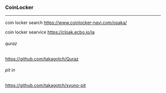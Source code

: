 ### CoinLocker
---
coin locker search
https://www.coinlocker-navi.com/osaka/

coin locker searvice
https://cloak.ecbo.io/ja

###### quraz
https://github.com/takagotch/Quraz
###### pit in
https://github.com/takagotch/syuno-pit



```
```

```
```

```
```


